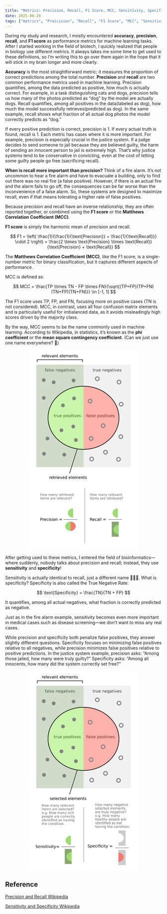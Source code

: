 ```yaml
---
title: "Metrics: Precision, Recall, F1 Score, MCC, Sensitivity, Specificity"
date: 2025-06-28
tags: ["metrics", "Preicision", "Recall", "F1 Score", "MCC", "Sensitivity", "Specificity"]
---
```


During my study and research, I mostly encountered **accuracy**, **precision**, **recall**, and **F1 score** as performance metrics for machine learning tasks. After I started working in the field of biotech, I quickly realized that people in biology use different metrics. It always takes me some time to get used to these definitions, so I’m writing this to go over them again in the hope that it will stick in my brain longer and more clearly.

**Accuracy** is the most straightforward metric; it measures the proportion of correct predictions among the total number. **Precision** and **recall** are two common performance metrics used in machine learning. Precision quantifies, among the data predicted as positive, how much is actually correct. For example, in a task distinguishing cats and dogs, precision tells us how many of the photos predicted as “dog” by the model are actually dogs. Recall quantifies, among all positives in the data(labeled as dog), how much the model successfully retrieves(predicted as dog). In the same example, recall shows what fraction of all actual dog photos the model correctly predicts as “dog.”

If every positive prediction is correct, precision is 1. If every actual truth is found, recall is 1. Each metric has cases where it is more important. For example, precision is especially crucial in the justice system. If a judge decides to send someone to jail because they are believed guilty, the harm of sending an innocent person to jail is extremely high. That’s why justice systems tend to be conservative in convicting, even at the cost of letting some guilty people go free (sacrificing recall).

**When is recall more important than precision?** Think of a fire alarm. It’s not uncommon to hear a fire alarm and have to evacuate a building, only to find out there was no real fire (a false positive). However, if there is an actual fire and the alarm fails to go off, the consequences can be far worse than the inconvenience of a false alarm. So, these systems are designed to maximize recall, even if that means tolerating a higher rate of false positives.

Because precision and recall have an inverse relationship, they are often reported together, or combined using the **F1 score** or the **Matthews Correlation Coefficient (MCC)**.

**F1 score** is simply the harmonic mean of precision and recall.

$$
F1 = \left( \frac{1}{\frac{1}{\text{Precision}} + \frac{1}{\text{Recall}}} \cdot 2 \right) = \frac{2 \times \text{Precision} \times \text{Recall}}{\text{Precision} + \text{Recall}}
$$

The **Matthews Correlation Coefficient (MCC)**, like the F1 score, is a single-number metric for binary classification, but it captures different aspects of performance.

MCC is defined as:

$$
MCC = \frac{TP \times TN - FP \times FN}{\sqrt{(TP+FP)(TP+FN)(TN+FP)(TN+FN)}} \in [-1, 1]
$$

The F1 score uses TP, FP, and FN, focusing more on positive cases (TN is not considered). MCC, in contrast, uses all four confusion matrix elements and is particularly useful for imbalanced data, as it avoids misleadingly high scores driven by the majority class.

By the way, MCC seems to be the name commonly used in machine learning. According to Wikipedia, in statistics, it’s known as the **phi coefficient** or the **mean square contingency coefficient**. (Can we just use one name everywhere? 🥲)

<div style="text-align: center;">
    <img src="./Precisionrecall.svg" alt="Precision and Recall" style="max-width:70%; height:auto;">
</div>

After getting used to these metrics, I entered the field of bioinformatics—where suddenly, nobody talks about precision and recall; instead, they use **sensitivity** and **specificity**! 

Sensitivity is actually identical to recall, just a different name 🤷🏻‍♂️. What is specificity? Specificity is also called the True Negative Rate:

$$
\text{Specificity} = \frac{TN}{TN + FP}
$$

It quantifies, among all actual negatives, what fraction is correctly predicted as negative.

Just as in the fire alarm example, sensitivity becomes even more important in medical cases such as disease screening—we don’t want to miss any real cases.

While precision and specificity both penalize false positives, they answer slightly different questions. Specificity focuses on minimizing false positives relative to all negatives, while precision minimizes false positives relative to positive predictions. In the justice system example, precision asks: “Among those jailed, how many were truly guilty?” Specificity asks: “Among all innocents, how many did the system correctly set free?”

<div style="text-align: center;">
    <img src="./Sensitivity_and_specificity_1.01.svg" alt="Sensitivity and Specificity" style="max-width:70%; height:auto;">
</div>

## Reference
<a href="https://en.wikipedia.org/wiki/Precision_and_recall">Precision and Recall Wikipedia</a>

<a href="https://en.wikipedia.org/wiki/Sensitivity_and_specificity">Sensitivity and Specificity Wikipedia</a>